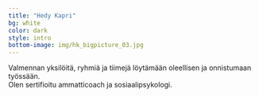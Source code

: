 ```yaml
---
title: "Hedy Kapri"
bg: white
color: dark
style: intro
bottom-image: img/hk_bigpicture_03.jpg
---
```

<div class="toplogo"></div>

Valmennan yksilöitä, ryhmiä ja tiimejä löytämään oleellisen ja onnistumaan työssään. <br/> Olen sertifioitu ammatticoach ja sosiaalipsykologi.
